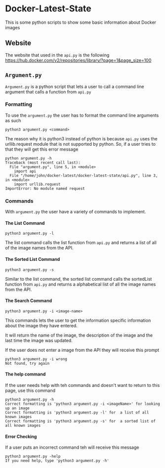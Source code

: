 # Docker-Latest-State
This is some python scripts to show some basic information about Docker images

## Website

The website that used in the `api.py` is the following
https://hub.docker.com/v2/repositories/library/?page=1&page_size=100

## `Argument.py`

`Argument.py` is a python script that lets a user to call a command line argument that calls a function from `api.py`

### Formatting

To use the `argument.py` the user has to format the command line arguments as such

```
python3 argument.py <command>
```
The reason why it is python3 instead of python is because `api.py` uses the urllib.request module that is not supported by python.
So, if a user tries to that they will get this error message

```
python argument.py -h
Traceback (most recent call last):
  File "argument.py", line 5, in <module>
    import api
  File "/home/john/docker-latest/docker-latest-state/api.py", line 3, in <module>
    import urllib.request
ImportError: No module named request
```
 ### Commands
 With `argument.py` the user have a variety of commands  to implement.

####  The List Command
```
python3 argument.py -l
```
The list command calls the list function from `api.py` and returns a list of all of the image names from the API.

#### The Sorted List Command
```
python3 argument.py -s
```
Similar to the list command, the sorted list command calls the sortedList function from `api.py` and returns a alphabetical list of all the image names from the API.

#### The Search Command
```
python3 argument.py -i <image-name>
```
This commands lets the user to get the information specific information about the image they have entered.

It will return the name of the image, the description of the image and the last time the image was updated.

If the user does not enter a image from the API they will receive this prompt

```
python3 argument.py -i wrong
Not found, try again
```
#### The help command
If the user needs help with teh commands and doesn't want to return to this page, use this command
```
python3 argument.py -h
Correct formatting is 'python3 argument.py -i <imageName>' for looking up an image
Correct formatting is 'python3 argument.py -l' for  a list of all known images
Correct formatting is 'python3 argument.py -s' for  a sorted list of all known images
```
#### Error Checking
 If a user puts an incorrect command teh will receive this message
```
python3 argument.py -help
If you need help, type 'python3 argument.py -h'
```


